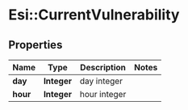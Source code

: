 # Esi::CurrentVulnerability

## Properties
Name | Type | Description | Notes
------------ | ------------- | ------------- | -------------
**day** | **Integer** | day integer | 
**hour** | **Integer** | hour integer | 


